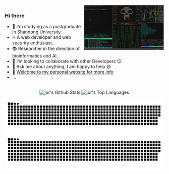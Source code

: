<img align="right" width="50%" alt="GIF" src="https://github.com/jorhelp/jorhelp/blob/main/intro.gif" />

### Hi there
- 🔭 I'm studying as a postgraduate in Shandong University.
- 🔥 A web developer and web security enthusiast.
- 📚 Researcher in the direction of bioinformatics and AI.
- 👯 I’m looking to collaborate with other Developers :wink:
- 💬 Ask me about anything, I am happy to help :smile:
- 🧗 [Welcome to my personal website for more info](//jorhelp.top)
- ...

</br>

<div align="center">
    <img alt="jor's Github Stats" src="https://github-readme-stats.vercel.app/api?username=jorhelp&show_icons=true&include_all_commits=true&count_private=true&theme=radical&hide_border=true" height="200px"/>
    <img alt="jor's Top Languages" src="https://github-readme-stats.vercel.app/api/top-langs/?username=jorhelp&langs_count=10&layout=compact&theme=radical&hide_border=true" height="200px"/>
</div>


![github contribution grid snake animation](https://raw.githubusercontent.com/jorhelp/jorhelp/output/github-contribution-grid-snake-sissa.svg#gh-dark-mode-only)
![github contribution grid snake animation](https://raw.githubusercontent.com/jorhelp/jorhelp/output/github-contribution-grid-snake-sissa-white.svg#gh-light-mode-only)

